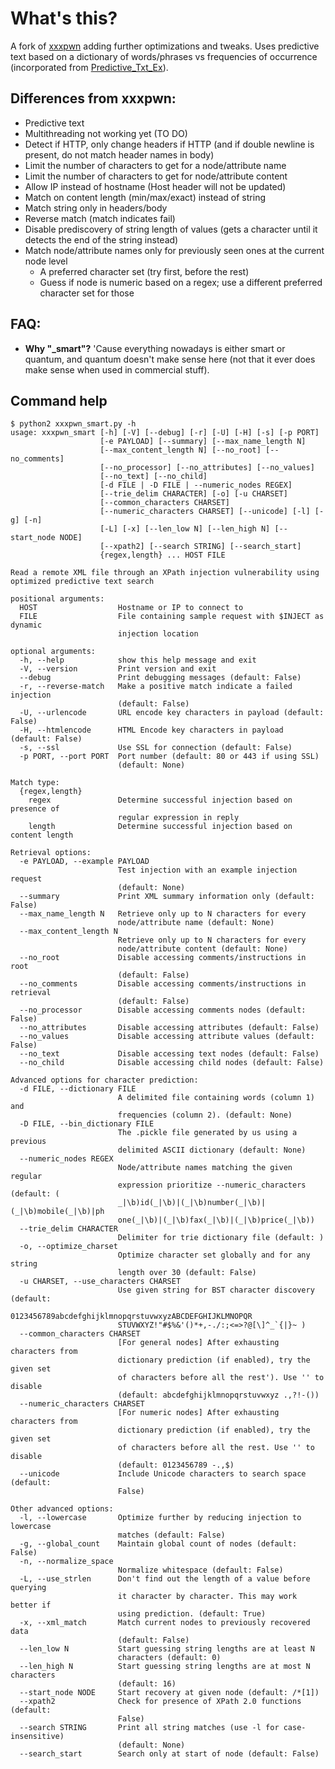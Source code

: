 # What's this?

A fork of [xxxpwn](https://github.com/feakk/xxxpwn) adding further
optimizations and tweaks. Uses predictive text based on a dictionary of
words/phrases vs frequencies of occurrence (incorporated from
[Predictive_Txt_Ex](https://github.com/nyghtowl/Predictive_Txt_Ex)).

## Differences from xxxpwn:

  * Predictive text
  * Multithreading not working yet (TO DO)
  * Detect if HTTP, only change headers if HTTP (and if double newline
    is present, do not match header names in body)
  * Limit the number of characters to get for a node/attribute name
  * Limit the number of characters to get for node/attribute content
  * Allow IP instead of hostname (Host header will not be updated)
  * Match on content length (min/max/exact) instead of string
  * Match string only in headers/body
  * Reverse match (match indicates fail)
  * Disable prediscovery of string length of values (gets a character until it detects the end of the string instead)
  * Match node/attribute names only for previously seen ones at the current node level
	* A preferred character set (try first, before the rest)
	* Guess if node is numeric based on a regex; use a different preferred character set for those

## FAQ:

  * **Why "\_smart"?** 'Cause everything nowadays is either smart or quantum, and quantum doesn't make sense here (not that it ever does make sense when used in commercial stuff).

## Command help

```
$ python2 xxxpwn_smart.py -h
usage: xxxpwn_smart [-h] [-V] [--debug] [-r] [-U] [-H] [-s] [-p PORT]
                    [-e PAYLOAD] [--summary] [--max_name_length N]
                    [--max_content_length N] [--no_root] [--no_comments]
                    [--no_processor] [--no_attributes] [--no_values]
                    [--no_text] [--no_child]
                    [-d FILE | -D FILE | --numeric_nodes REGEX]
                    [--trie_delim CHARACTER] [-o] [-u CHARSET]
                    [--common_characters CHARSET]
                    [--numeric_characters CHARSET] [--unicode] [-l] [-g] [-n]
                    [-L] [-x] [--len_low N] [--len_high N] [--start_node NODE]
                    [--xpath2] [--search STRING] [--search_start]
                    {regex,length} ... HOST FILE

Read a remote XML file through an XPath injection vulnerability using
optimized predictive text search

positional arguments:
  HOST                  Hostname or IP to connect to
  FILE                  File containing sample request with $INJECT as dynamic
                        injection location

optional arguments:
  -h, --help            show this help message and exit
  -V, --version         Print version and exit
  --debug               Print debugging messages (default: False)
  -r, --reverse-match   Make a positive match indicate a failed injection
                        (default: False)
  -U, --urlencode       URL encode key characters in payload (default: False)
  -H, --htmlencode      HTML Encode key characters in payload (default: False)
  -s, --ssl             Use SSL for connection (default: False)
  -p PORT, --port PORT  Port number (default: 80 or 443 if using SSL)
                        (default: None)

Match type:
  {regex,length}
    regex               Determine successful injection based on presence of
                        regular expression in reply
    length              Determine successful injection based on content length

Retrieval options:
  -e PAYLOAD, --example PAYLOAD
                        Test injection with an example injection request
                        (default: None)
  --summary             Print XML summary information only (default: False)
  --max_name_length N   Retrieve only up to N characters for every
                        node/attribute name (default: None)
  --max_content_length N
                        Retrieve only up to N characters for every
                        node/attribute content (default: None)
  --no_root             Disable accessing comments/instructions in root
                        (default: False)
  --no_comments         Disable accessing comments/instructions in retrieval
                        (default: False)
  --no_processor        Disable accessing comments nodes (default: False)
  --no_attributes       Disable accessing attributes (default: False)
  --no_values           Disable accessing attribute values (default: False)
  --no_text             Disable accessing text nodes (default: False)
  --no_child            Disable accessing child nodes (default: False)

Advanced options for character prediction:
  -d FILE, --dictionary FILE
                        A delimited file containing words (column 1) and
                        frequencies (column 2). (default: None)
  -D FILE, --bin_dictionary FILE
                        The .pickle file generated by us using a previous
                        delimited ASCII dictionary (default: None)
  --numeric_nodes REGEX
                        Node/attribute names matching the given regular
                        expression prioritize --numeric_characters (default: (
                        _|\b)id(_|\b)|(_|\b)number(_|\b)|(_|\b)mobile(_|\b)|ph
                        one(_|\b)|(_|\b)fax(_|\b)|(_|\b)price(_|\b))
  --trie_delim CHARACTER
                        Delimiter for trie dictionary file (default: )
  -o, --optimize_charset
                        Optimize character set globally and for any string
                        length over 30 (default: False)
  -u CHARSET, --use_characters CHARSET
                        Use given string for BST character discovery (default:
                        0123456789abcdefghijklmnopqrstuvwxyzABCDEFGHIJKLMNOPQR
                        STUVWXYZ!"#$%&'()*+,-./:;<=>?@[\]^_`{|}~ )
  --common_characters CHARSET
                        [For general nodes] After exhausting characters from
                        dictionary prediction (if enabled), try the given set
                        of characters before all the rest'). Use '' to disable
                        (default: abcdefghijklmnopqrstuvwxyz .,?!-())
  --numeric_characters CHARSET
                        [For numeric nodes] After exhausting characters from
                        dictionary prediction (if enabled), try the given set
                        of characters before all the rest. Use '' to disable
                        (default: 0123456789 -.,$)
  --unicode             Include Unicode characters to search space (default:
                        False)

Other advanced options:
  -l, --lowercase       Optimize further by reducing injection to lowercase
                        matches (default: False)
  -g, --global_count    Maintain global count of nodes (default: False)
  -n, --normalize_space
                        Normalize whitespace (default: False)
  -L, --use_strlen      Don't find out the length of a value before querying
                        it character by character. This may work better if
                        using prediction. (default: True)
  -x, --xml_match       Match current nodes to previously recovered data
                        (default: False)
  --len_low N           Start guessing string lengths are at least N
                        characters (default: 0)
  --len_high N          Start guessing string lengths are at most N characters
                        (default: 16)
  --start_node NODE     Start recovery at given node (default: /*[1])
  --xpath2              Check for presence of XPath 2.0 functions (default:
                        False)
  --search STRING       Print all string matches (use -l for case-insensitive)
                        (default: None)
  --search_start        Search only at start of node (default: False)
  ```
